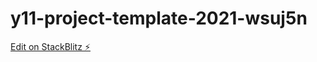 # y11-project-template-2021-wsuj5n

[Edit on StackBlitz ⚡️](https://stackblitz.com/edit/y11-project-template-2021-wsuj5n)